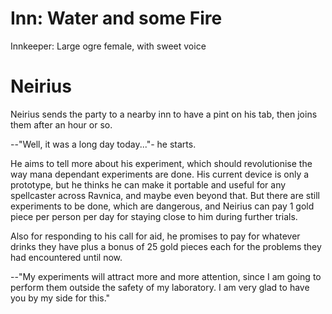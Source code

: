 # Inn: Water and some Fire

Innkeeper: Large ogre female, with sweet voice


# Neirius

Neirius sends the party to a nearby inn to have a pint on his tab, then joins
them after an hour or so.

--"Well, it was a long day today..."- he starts.

He aims to tell more about his experiment, which should revolutionise the way
mana dependant experiments are done. His current device is only a prototype,
but he thinks he can make it portable and useful for any spellcaster across
Ravnica, and maybe even beyond that. But there are still experiments to be
done, which are dangerous, and Neirius can pay 1 gold piece per person per day
for staying close to him during further trials.

Also for responding to his call for aid, he promises to pay for whatever drinks
they have plus a bonus of 25 gold pieces each for the problems they had
encountered until now.

--"My experiments will attract more and more attention, since I am going to
perform them outside the safety of my laboratory. I am very glad to have you by
my side for this."
